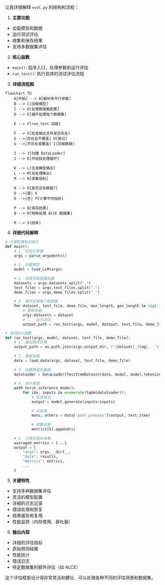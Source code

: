 

让我详细解释 `eval.py` 的结构和流程：

1. **主要功能**
- 加载模型和数据
- 运行测试评估
- 收集和保存结果
- 支持多数据集评估

2. **核心函数**
- `main()`: 程序入口，处理参数和运行评估
- `run_test()`: 执行具体的测试评估流程

3. **详细流程图**

```mermaid
flowchart TD
    A[开始] --> B[解析命令行参数]
    B --> C[加载模型]
    C --> D[处理数据集配置]
    D --> E[循环处理每个数据集]
    
    E --> F[run_test 函数]
    
    F --> G[检查输出文件是否存在]
    G -->|存在且不覆盖| H[跳过]
    G -->|不存在或覆盖| I[加载数据]
    
    I --> J[创建 DataLoader]
    J --> K[开始批处理循环]
    
    K --> L[生成模型输出]
    L --> M[后处理输出]
    M --> N[收集指标]
    
    N --> O{是否还有数据?}
    O -->|是| K
    O -->|否| P[计算平均指标]
    
    P --> Q[保存结果]
    Q --> R[特殊处理 ALCE 数据集]
    
    R --> S[结束]
```

4. **详细代码解释**

```python:eval.py
# 主要配置和初始化
def main():
    # 1. 初始化配置
    args = parse_arguments()
    
    # 2. 加载模型
    model = load_LLM(args)
    
    # 3. 处理多数据集配置
    datasets = args.datasets.split(",")
    test_files = args.test_files.split(",")
    demo_files = args.demo_files.split(",")
    
    # 4. 循环处理每个数据集
    for dataset, test_file, demo_file, max_length, gen_length in zip(...):
        # 更新参数
        args.datasets = dataset
        # ... 运行测试
        output_path = run_test(args, model, dataset, test_file, demo_file)
```

```python:eval.py
# 测试执行函数
def run_test(args, model, dataset, test_file, demo_file):
    # 1. 输出路径处理
    output_path = os.path.join(args.output_dir, f"{dataset}_{tag}...")
    
    # 2. 数据加载
    data = load_data(args, dataset, test_file, demo_file)
    
    # 3. 创建数据加载器
    dataloader = DataLoader(TestItemDataset(data, model, model.tokenizer), ...)
    
    # 4. 执行推理
    with torch.inference_mode():
        for idx, inputs in enumerate(tqdm(dataloader)):
            # 生成输出
            output = model.generate(inputs=inputs)
            
            # 后处理
            mets, others = data['post_process'](output, test_item)
            
            # 收集结果
            metrics[k].append(v)
            
    # 5. 计算和保存结果
    averaged_metrics = {...}
    output = {
        "args": args.__dict__,
        "data": results,
        "metrics": metrics,
        ...
    }
```

5. **关键特性**
- 支持多种数据集评估
- 灵活的模型配置
- 详细的日志记录
- 错误处理和恢复
- 结果缓存和复用
- 性能监控（内存使用、吞吐量）

6. **输出内容**
- 详细的评估指标
- 原始预测结果
- 性能统计
- 错误日志
- 特定数据集的额外评估（如 ALCE）

这个评估框架设计得非常灵活和健壮，可以处理各种不同的评估场景和数据集。
